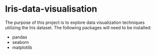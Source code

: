 # Iris-data-visualisation
The purpose of this project is to explore data visualization techniques utilizing the Iris dataset.
The following packages will need to be installed:
- pandas
- seaborn
-  matplotlib
